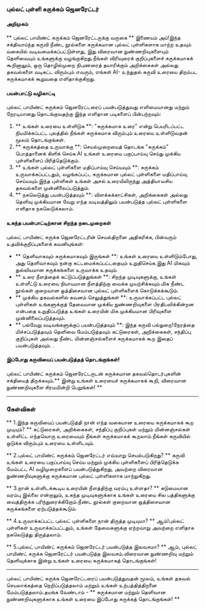 ### புல்லட் புள்ளி சுருக்கம் ஜெனரேட்டர்

#### அறிமுகம்
** புல்லட் பாயிண்ட் சுருக்கம் ஜெனரேட்டருக்கு வருகை ** இணையம் அய்!இந்த சக்திவாய்ந்த கருவி நீண்ட நூல்களை சுருக்கமான புல்லட் புள்ளிகளாக மாற்ற உதவும் வகையில் வடிவமைக்கப்பட்டுள்ளது, இது விரைவான நுண்ணறிவுகளையும் தெளிவையும் உங்களுக்கு வழங்குகிறது.நீங்கள் விரிவுரைக் குறிப்புகளைச் சுருக்கமாகக் கூறினாலும், ஒரு தொழில்முறை நிபுணரைத் தயாரிக்கும் அறிக்கைகள் அல்லது தகவல்களை வடிகட்ட விரும்பும் எவரும், எங்கள் AI- உந்துதல் கருவி உரையை திறம்பட சுருக்கமாகக் கூறுவதை எளிதாக்குகிறது.

#### பயன்பாட்டு வழிகாட்டி
புல்லட் பாயிண்ட் சுருக்கம் ஜெனரேட்டரைப் பயன்படுத்துவது எளிமையானது மற்றும் நேரடியானது.தொடங்குவதற்கு இந்த எளிதான படிகளைப் பின்பற்றவும்:

1. ** உங்கள் உரையை உள்ளிடுக **: "சுருக்கமாக உரை" என்று பெயரிடப்பட்ட நியமிக்கப்பட்ட புலத்தில் நீங்கள் சுருக்கமாக விரும்பும் உரையை உள்ளிடுவதன் மூலம் தொடங்குங்கள்.
2. ** சுருக்கத்தை உருவாக்கு **: செயல்முறையைத் தொடங்க "சுருக்கம்" பொத்தானைக் கிளிக் செய்க.AI உங்கள் உரையை பகுப்பாய்வு செய்து முக்கிய புள்ளிகளைப் பிரித்தெடுக்கும்.
3. ** உங்கள் புல்லட் புள்ளிகளை மதிப்பாய்வு செய்யவும் **: சுருக்கம் உருவாக்கப்பட்டதும், வழங்கப்பட்ட சுருக்கமான புல்லட் புள்ளிகளை மதிப்பாய்வு செய்யவும்.இந்த புள்ளிகள் உங்கள் அசல் உரையிலிருந்து அத்தியாவசிய தகவல்களை முன்னிலைப்படுத்தும்.
4. ** நகலெடுத்து பயன்படுத்தவும் **: விளக்கக்காட்சிகள், அறிக்கைகள் அல்லது தெளிவு முக்கியமான வேறு எந்த வடிவத்திலும் பயன்படுத்த புல்லட் புள்ளிகளை எளிதாக நகலெடுக்கலாம்.

#### உகந்த பயன்பாட்டிற்கான சிறந்த நடைமுறைகள்
புல்லட் பாயிண்ட் சுருக்க ஜெனரேட்டரின் செயல்திறனை அதிகரிக்க, பின்வரும் உதவிக்குறிப்புகளைக் கவனியுங்கள்:

- ** தெளிவாகவும் சுருக்கமாகவும் இருங்கள் **: உங்கள் உரையை உள்ளிடும்போது, ​​அது தெளிவாகவும் நன்கு கட்டமைக்கப்பட்டதையும் உறுதிசெய்க.இது AI மிகவும் துல்லியமான சுருக்கங்களை உருவாக்க உதவும்.
- ** உரை நீளத்தைக் கட்டுப்படுத்துங்கள் **: சிறந்த முடிவுகளுக்கு, உங்கள் உள்ளீட்டு உரையை நியாயமான நீளத்திற்கு வைக்க முயற்சிக்கவும்.மிக நீண்ட நூல்கள் குறைவான ஒத்திசைவான புல்லட் புள்ளிகளைக் கொடுக்கக்கூடும்.
- ** முக்கிய தகவல்களில் கவனம் செலுத்துங்கள் **: உருவாக்கப்பட்ட புல்லட் புள்ளிகள் உங்களுக்குத் தேவையான முக்கிய நுண்ணறிவுகளை பிரதிபலிக்கின்றன என்பதை உறுதிப்படுத்த உங்கள் உரையின் மிக முக்கியமான பிரிவுகளை முன்னிலைப்படுத்தவும்.
- ** பல்வேறு வடிவங்களுக்குப் பயன்படுத்தவும் **: இந்த கருவி பல்துறை!நேரத்தை மிச்சப்படுத்தவும் தெளிவை மேம்படுத்தவும் கட்டுரைகள், அறிக்கைகள், சந்திப்பு குறிப்புகள் அல்லது நீண்ட மின்னஞ்சல்களைச் சுருக்கமாகக் கூற இதைப் பயன்படுத்தவும்.
.

#### இப்போது கருவியைப் பயன்படுத்தத் தொடங்குங்கள்!
புல்லட் பாயிண்ட் சுருக்கம் ஜெனரேட்டருடன் சுருக்கமான தகவல்தொடர்புகளின் சக்தியைத் திறக்கவும்.** இன்று உங்கள் உரையைச் சுருக்கமாகக் கூறி, விரைவான நுண்ணறிவுகளை சிரமமின்றி பெறுங்கள்! **

---

### கேள்விகள்

** 1.இந்த கருவியைப் பயன்படுத்தி நான் எந்த வகையான உரையை சுருக்கமாகக் கூற முடியும்? **
கட்டுரைகள், அறிக்கைகள், சந்திப்பு குறிப்புகள் மற்றும் மின்னஞ்சல்கள் உள்ளிட்ட எந்தவொரு உரையையும் நீங்கள் சுருக்கமாகக் கூறலாம்.நீங்கள் கருவியில் ஒடுக்க விரும்பும் உரையை உள்ளிடவும்.

** 2.புல்லட் பாயிண்ட் சுருக்கம் ஜெனரேட்டர் எவ்வாறு செயல்படுகிறது? **
கருவி உங்கள் உரையை பகுப்பாய்வு செய்ய மற்றும் முக்கிய புள்ளிகளைப் பிரித்தெடுக்க மேம்பட்ட AI வழிமுறைகளைப் பயன்படுத்துகிறது, அவற்றை விரைவான நுண்ணறிவுகளுக்கு சுருக்கமான புல்லட் புள்ளிகளாக மாற்றுகிறது.

** 3.நான் உள்ளிடக்கூடிய உரையின் நீளத்திற்கு வரம்பு உள்ளதா? **
கடுமையான வரம்பு இல்லை என்றாலும், உகந்த முடிவுகளுக்காக உங்கள் உரையை சில பத்திகளுக்கு வைத்திருக்க பரிந்துரைக்கிறோம்.நீண்ட நூல்கள் குறைவான ஒத்திசைவான சுருக்கங்களை ஏற்படுத்தக்கூடும்.

** 4.உருவாக்கப்பட்ட புல்லட் புள்ளிகளை நான் திருத்த முடியுமா? **
ஆம்!புல்லட் புள்ளிகள் உருவாக்கப்பட்டதும், உங்கள் தேவைகளுக்கு ஏற்றவாறு அவற்றை எளிதாக நகலெடுத்து திருத்தலாம்.

** 5.புல்லட் பாயிண்ட் சுருக்கம் ஜெனரேட்டர் பயன்படுத்த இலவசமா? **
ஆம், புல்லட் பாயிண்ட் சுருக்க ஜெனரேட்டர் பயன்படுத்த இலவசம்.விரைவான நுண்ணறிவு மற்றும் தெளிவுக்காக இன்று உங்கள் உரையை சுருக்கமாகத் தொடங்குங்கள்!

---

புல்லட் பாயிண்ட் சுருக்க ஜெனரேட்டரைப் பயன்படுத்துவதன் மூலம், உங்கள் தகவல் செயலாக்கத்தை நெறிப்படுத்தலாம் மற்றும் உங்கள் உற்பத்தித்திறனை மேம்படுத்தலாம்.தயங்க வேண்டாம் - ** சுருக்கமான மற்றும் தெளிவான நுண்ணறிவுகளுக்காக உங்கள் உரையை இப்போது சுருக்கத் தொடங்குங்கள்! **
